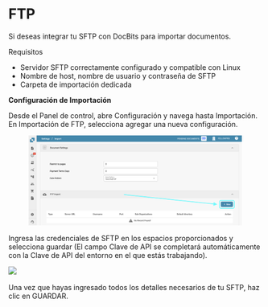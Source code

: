 # FTP

Si deseas integrar tu SFTP con DocBits para importar documentos.

Requisitos

* Servidor SFTP correctamente configurado y compatible con Linux
* Nombre de host, nombre de usuario y contraseña de SFTP
* Carpeta de importación dedicada

**Configuración de Importación**

Desde el Panel de control, abre Configuración y navega hasta Importación. En Importación de FTP, selecciona agregar una nueva configuración.

<figure><img src="../../../.gitbook/assets/ftp1.png" alt=""><figcaption></figcaption></figure>

Ingresa las credenciales de SFTP en los espacios proporcionados y selecciona guardar (El campo Clave de API se completará automáticamente con la Clave de API del entorno en el que estás trabajando).

![](https://lh7-us.googleusercontent.com/m11trSpnDmv9aco98vPG6xuIhYxngp6TauG7lDYEWB2VguNmX0ypXMi3Fc4Ey6V4Iy_YwOy4Zooh3rj_WoAQ3PQgVIjw5vqToOuq_lIxN7IqPE2fv1puzsnEO96y5mn5FHjFtC1wYrEf9sxjHk1GL2I)

Una vez que hayas ingresado todos los detalles necesarios de tu SFTP, haz clic en GUARDAR.
